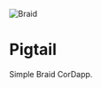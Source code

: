 ![Braid](https://gitlab.com/bluebank/braid/raw/master/art/logo-small.png)

# Pigtail

Simple Braid CorDapp.